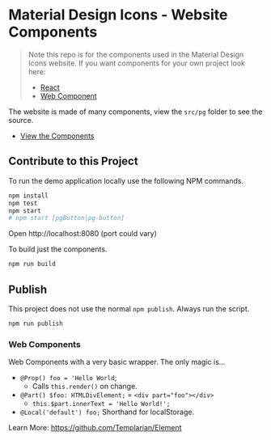 # Material Design Icons - Website Components

> Note this repo is for the components used in the Material Design Icons website. If you want components for your own project look here:
>
> - [React](https://github.com/Templarian/MaterialDesign-React/)
> - [Web Component](https://github.com/Templarian/MaterialDesign-WebComponent/)

The website is made of many components, view the `src/pg` folder to see the source.

- [View the Components](https://templarian.github.io/@pictogrammers/components/)

## Contribute to this Project

To run the demo application locally use the following NPM commands.

```bash
npm install
npm test
npm start
# npm start [pgButton|pg-button]
```

Open http://localhost:8080 (port could vary)

To build just the components.

```bash
npm run build
```

## Publish

This project does not use the normal `npm publish`. Always run the script.

```bash
npm run publish
```

### Web Components

Web Components with a very basic wrapper. The only magic is...

- `@Prop() foo = 'Hello World`;
  - Calls `this.render()` on change.
- `@Part() $foo: HTMLDivElement;` = `<div part="foo"></div>`
  - `this.$part.innerText = 'Hello World!';`
- `@Local('default') foo;` Shorthand for localStorage.

Learn More: https://github.com/Templarian/Element
